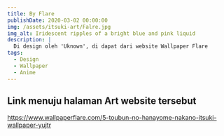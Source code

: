 ```yaml
---
title: By Flare
publishDate: 2020-03-02 00:00:00
img: /assets/itsuki-art/Falre.jpg
img_alt: Iridescent ripples of a bright blue and pink liquid
description: |
  Di design oleh 'Uknown', di dapat dari website Wallpaper Flare
tags:
  - Design
  - Wallpaper
  - Anime 
---
```


## Link menuju halaman Art website tersebut

https://www.wallpaperflare.com/5-toubun-no-hanayome-nakano-itsuki-wallpaper-yujtr
